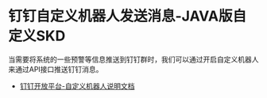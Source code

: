 # 钉钉自定义机器人发送消息-JAVA版自定义SKD
当需要将系统的一些预警等信息推送到钉钉群时，我们可以通过开启自定义机器人来通过API接口推送钉钉消息。 

* [钉钉开放平台-自定义机器人说明文档](https://open-doc.dingtalk.com/microapp/serverapi3/iydd5h)